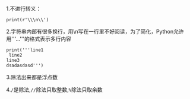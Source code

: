 1.不进行转义：

    print(r'\\\n\\')

2.字符串内部有很多换行，用\n写在一行里不好阅读，为了简化，Python允许用'''...'''的格式表示多行内容

    print('''line1
     line2
    line3 
    dsadasdasd''')

3.除法出来都是浮点数

4.`/`是除法,`//`除法只取整数,`%`除法只取余数